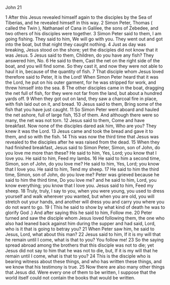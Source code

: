 John 21

1	After this Jesus revealed himself again to the disciples by the Sea of Tiberias, and he revealed himself in this way.
2	Simon Peter, Thomas ( called the Twin ), Nathanael of Cana in Galilee, the sons of Zebedee, and two others of his disciples were together.
3	Simon Peter said to them, I am going fishing. They said to him, We will go with you. They went out and got into the boat, but that night they caught nothing.
4	Just as day was breaking, Jesus stood on the shore; yet the disciples did not know that it was Jesus.
5	Jesus said to them, Children, do you have any fish? They answered him, No.
6	He said to them, Cast the net on the right side of the boat, and you will find some. So they cast it, and now they were not able to haul it in, because of the quantity of fish.
7	That disciple whom Jesus loved therefore said to Peter, It is the Lord! When Simon Peter heard that it was the Lord, he put on his outer garment, for he was stripped for work, and threw himself into the sea.
8	The other disciples came in the boat, dragging the net full of fish, for they were not far from the land, but about a hundred yards off.
9	When they got out on land, they saw a charcoal fire in place, with fish laid out on it, and bread.
10	Jesus said to them, Bring some of the fish that you have just caught.
11	So Simon Peter went aboard and hauled the net ashore, full of large fish, 153 of them. And although there were so many, the net was not torn.
12	Jesus said to them, Come and have breakfast. Now none of the disciples dared ask him, Who are you? They knew it was the Lord.
13	Jesus came and took the bread and gave it to them, and so with the fish.
14	This was now the third time that Jesus was revealed to the disciples after he was raised from the dead.
15	When they had finished breakfast, Jesus said to Simon Peter, Simon, son of John, do you love me more than these? He said to him, Yes, Lord; you know that I love you. He said to him, Feed my lambs.
16	He said to him a second time, Simon, son of John, do you love me? He said to him, Yes, Lord; you know that I love you. He said to him, Tend my sheep.
17	He said to him the third time, Simon, son of John, do you love me? Peter was grieved because he said to him the third time, Do you love me? and he said to him, Lord, you know everything; you know that I love you. Jesus said to him, Feed my sheep.
18	Truly, truly, I say to you, when you were young, you used to dress yourself and walk wherever you wanted, but when you are old, you will stretch out your hands, and another will dress you and carry you where you do not want to go.
19	( This he said to show by what kind of death he was to glorify God .) And after saying this he said to him, Follow me.
20	Peter turned and saw the disciple whom Jesus loved following them, the one who also had leaned back against him during the supper and had said, Lord, who is it that is going to betray you?
21	When Peter saw him, he said to Jesus, Lord, what about this man?
22	Jesus said to him, If it is my will that he remain until I come, what is that to you? You follow me!
23	So the saying spread abroad among the brothers that this disciple was not to die; yet Jesus did not say to him that he was not to die, but, If it is my will that he remain until I come, what is that to you?
24	This is the disciple who is bearing witness about these things, and who has written these things, and we know that his testimony is true.
25	Now there are also many other things that Jesus did. Were every one of them to be written, I suppose that the world itself could not contain the books that would be written.

